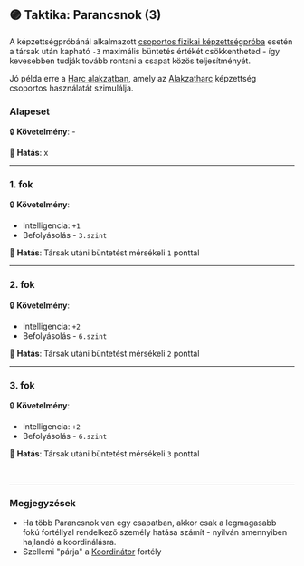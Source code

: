 ## 🟣 Taktika: Parancsnok (3)

A képzettségpróbánál alkalmazott [csoportos fizikai képzettségpróba](../037_csoportos_kepzettsegproba.md#%EF%B8%8F-1-csoportos-fizikai-k%C3%A9pzetts%C3%A9gpr%C3%B3ba) esetén a társak után kapható `-3` maximális büntetés értékét csökkentheted - így kevesebben tudják tovább rontani a csapat közös teljesítményét.

Jó példa erre a [Harc alakzatban](../065_03_harc_alakzatban.md), amely az [Alakzatharc](../kepzettsegek.primer.harci/alakzatharc.md) képzettség csoportos használatát szimulálja.

### Alapeset

🔒 **Követelmény**: -

🌟 **Hatás**:  x

---
### 1. fok

🔒 **Követelmény**:
- Intelligencia: `+1`
- Befolyásolás - `3.szint`

🌟 **Hatás**: Társak utáni büntetést mérsékeli `1` ponttal

---
### 2. fok

🔒 **Követelmény**:
- Intelligencia: `+2`
- Befolyásolás - `6.szint`

🌟 **Hatás**: Társak utáni büntetést mérsékeli `2` ponttal

---
### 3. fok

🔒 **Követelmény**:
- Intelligencia: `+2`
- Befolyásolás - `6.szint`

🌟 **Hatás**: Társak utáni büntetést mérsékeli `3` ponttal

<br />

---
### Megjegyzések

- Ha több Parancsnok van egy csapatban, akkor csak a legmagasabb fokú fortéllyal rendelkező személy hatása számít - nyilván amennyiben hajlandó a koordinálásra.
- Szellemi "párja" a [Koordinátor](../fortelyok.altalanos/koordinator.md) fortély
